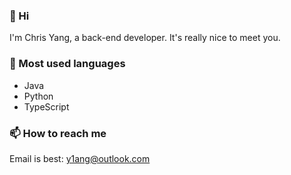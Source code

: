 ### 👋 Hi

I'm Chris Yang, a back-end developer. It's really nice to meet you.

### 🔭 Most used languages

- Java
- Python
- TypeScript

### 📫 How to reach me
Email is best: [y1ang@outlook.com](mailto:y1ang@outlook.com)

